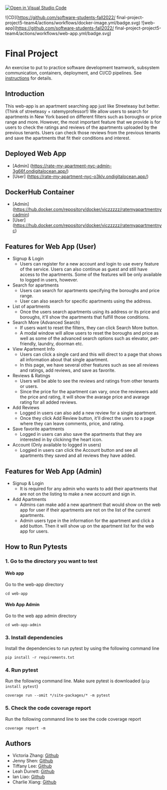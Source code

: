 [![Open in Visual Studio Code](https://classroom.github.com/assets/open-in-vscode-c66648af7eb3fe8bc4f294546bfd86ef473780cde1dea487d3c4ff354943c9ae.svg)](https://classroom.github.com/online_ide?assignment_repo_id=9569051&assignment_repo_type=AssignmentRepo)

![CD](https://github.com/software-students-fall2022/
final-project-project5-team4/actions/workflows/docker-image.yml/badge.svg)
![web-app](https://github.com/software-students-fall2022/
final-project-project5-team4/actions/workflows/web-app.yml/badge.svg)

# Final Project

An exercise to put to practice software development teamwork, subsystem communication, containers, deployment, and CI/CD pipelines. See [instructions](./instructions.md) for details.

## Introduction

This web-app is an apartment searching app just like Streeteasy but better. (Think of streeteasy + ratemyprofessor!) We allow users to search for apartments in New York based on different filters such as boroughs or price range and more. However, the most important feature that we provide is for users to check the ratings and reviews of the apartments uploaded by the previous tenants. Users can check those reviews from the previous tenants and save the apartments that fit their conditions and interest.

## Deployed Web App

- [Admin] (https://rate-my-apartment-nyc-admin-3g66f.ondigitalocean.app/)
- [User] (https://rate-my-apartment-nyc-o3klv.ondigitalocean.app/)

## DockerHub Container

- [Admin] (https://hub.docker.com/repository/docker/viczzzzz/ratemyapartmentnycadmin)
- [User] (https://hub.docker.com/repository/docker/viczzzzz/ratemyapartmentnyc)

## Features for Web App (User)

- Signup & Login
  - Users can register for a new account and login to use every feature of the service. Users can also continue as guest and still have access to the apartments. Some of the features will be only available to logged in users, however.
- Search for apartments
  - Users can search for apartments specifying the boroughs and price range.
  - User can also search for specific apartments using the address.
- List of apartments
  - Once the users search apartments using its address or its price and boroughs, it'll show the apartments that fulfill those conditions.
- Search More (Advanced Search)
  - If users want to reset the filters, they can click Search More button.
  - A modal window will allow users to reset the boroughs and price as well as some of the advanced search options such as elevator, pet-friendly, laundry, doorman etc.
- View Apartment Info
  - Users can click a single card and this will direct to a page that shows all information about that single apartment.
  - In this page, we have several other features such as see all reviews and ratings, add reviews, and save as favorite.
- Reviews & Ratings
  - Users will be able to see the reviews and ratings from other tenants or users.
  - Since the price for the apartment can vary, once the reviewers add the price and rating, it will show the avarage price and avarage rating for all added reviews.
- Add Reviews
  - Logged in users can also add a new review for a single apartment.
  - Once they click Add Review button, it'll direct the users to a page where they can leave comments, price, and rating.
- Save favorite apartments
  - Logged in users can also save the apartments that they are interested in by clickinng the heart icon.
- Account (Only available to logged in users)
  - Loggied in users can click the Account button and see all apartments they saved and all reviews they have added.

## Features for Web App (Admin)

- Signup & Login
  - It is required for any admin who wants to add their apartments that are not on the listing to make a new account and sign in.
- Add Apartments
  - Admins can make add a new apartment that would show on the web app for user if their apartments are not on the list of the current apartments.
  - Admin users type in the information for the apartment and click a add button. Then it will show up on the apartment list for the web app for users.

## How to Run Pytests

### 1. Go to the directory you want to test

#### Web app

Go to the web-app directory

```
cd web-app
```

#### Web App Admin

Go to the web app admin directory

```
cd web-app-admin
```

### 3. Install dependencies

Install the dependencies to run pytest by using the following command line

```
pip install -r requirements.txt
```

### 4. Run pytest

Run the following command line. Make sure pytest is downloaded (`pip install pytest`)

```
coverage run --omit */site-packages/* -m pytest
```

### 5. Check the code coverage report

Run the following commannd line to see the code coverage report

```
coverage report -m
```

## Authors

- Victoria Zhang: [Github](https://github.com/Ruixi-Zhang)
- Jenny Shen: [Github](https://github.com/JennyShen10792)
- Tiffany Lee: [Github](https://github.com/les5185)
- Leah Durrett: [Github](https://github.com/howtofly-lab)
- Ian Liao: [Github](https://github.com/ian-Liaozy)
- Charlie Xiang: [Github](https://github.com/xiang-charlie)
